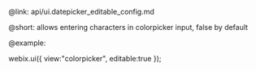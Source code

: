 @link: api/ui.datepicker_editable_config.md

@short:
	allows entering characters in colorpicker input, false by default

@example:

webix.ui({
	view:"colorpicker",
	editable:true
});